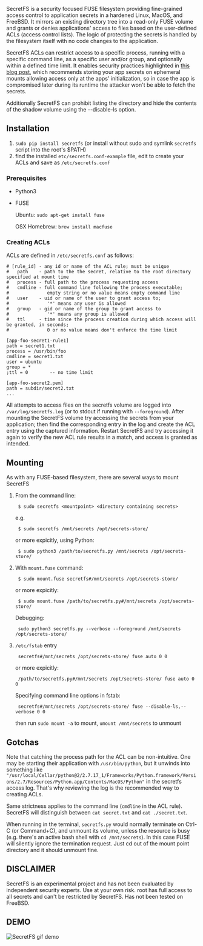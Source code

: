 
SecretFS is a security focused FUSE filesystem providing fine-grained access control to application secrets in a hardened Linux, MacOS, and FreeBSD. It mirrors an existing directory tree into a read-only FUSE volume and grants or denies applications' access to files based on the user-defined ACLs (access control lists). The logic of protecting the secrets is handled by the filesystem itself with no code changes to the application.

SecretFS ACLs can restrict access to a specific process, running with a specific command line, as a specific user and/or group, and optionally within a defined time limit. It enables security practices highlighted in [this blog post](http://https://blog.forcesunseen.com/stop-storing-secrets-in-environment-variables "this blog post"), which recommends storing your app secrets on ephemeral mounts allowing access only at the apps' initialization, so in case the app is compromised later during its runtime the attacker won't be able to fetch the secrets.

Additionally SecretFS can prohibit listing the directory and hide the contents of the shadow volume using the --disable-ls option.


Installation
------------

1. `sudo pip install secretfs` (or install without sudo and symlink `secretfs` script into the root's $PATH)
2. find the installed `etc/secretfs.conf-example` file, edit to create your ACLs and save as `/etc/secretfs.conf`

### Prerequisites

- Python3
- FUSE

    Ubuntu: `sudo apt-get install fuse`

    OSX Homebrew: `brew install macfuse`


### Creating ACLs

ACLs are defined in `/etc/secretfs.conf` as follows:

```
# [rule_id] - any id or name of the ACL rule; must be unique
#   path    - path to the the secret, relative to the root directory specified at mount time
#   process - full path to the process requesting access
#   cmdline - full command line following the process executable;
#              empty string or no value means empty command line
#   user    - uid or name of the user to grant access to;
#              '*' means any user is allowed
#   group   - gid or name of the group to grant access to
#              '*' means any group is allowed
#   ttl     - time since the process creation during which access will be granted, in seconds;
#              0 or no value means don't enforce the time limit

[app-foo-secret1-rule1]
path = secret1.txt
process = /usr/bin/foo
cmdline = secret1.txt
user = ubuntu
group = *
;ttl = 0        -- no time limit

[app-foo-secret2.pem]
path = subdir/secret2.txt
...

```

All attempts to access files on the secretfs volume are logged into `/var/log/secretfs.log` (or to stdout if running with `--foreground`).
After mounting the SecretFS volume try accessing the secrets from your application; then find the corresponding entry in the log and create the ACL entry using the captured information. Restart SecretFS and try accessing it again to verify the new ACL rule results in a match, and access is granted as intended.


Mounting
--------

As with any FUSE-based filesystem, there are several ways to mount SecretFS

1. From the command line:

        $ sudo secretfs <mountpoint> <directory containing secrets>
    e.g.

        $ sudo secretfs /mnt/secrets /opt/secrets-store/

   or more expicitly, using Python:

        $ sudo python3 /path/to/secretfs.py /mnt/secrets /opt/secrets-store/

2. With `mount.fuse` command:

        $ sudo mount.fuse secretfs#/mnt/secrets /opt/secrets-store/

   or more expicitly:

        $ sudo mount.fuse /path/to/secretfs.py#/mnt/secrets /opt/secrets-store/

   Debugging:

        sudo python3 secretfs.py --verbose --foreground /mnt/secrets /opt/secrets-store/

3. `/etc/fstab` entry

        secretfs#/mnt/secrets /opt/secrets-store/ fuse auto 0 0

   or more expicitly:

        /path/to/secretfs.py#/mnt/secrets /opt/secrets-store/ fuse auto 0 0

   Specifying command line options in fstab:

        secretfs#/mnt/secrets /opt/secrets-store/ fuse --disable-ls,--verbose 0 0

   then run `sudo mount -a` to mount, `umount /mnt/secrets` to unmount


Gotchas
-------

Note that catching the process path for the ACL can be non-intuitive. One may be starting their application with `/usr/bin/python`, but it unwinds into something like `"/usr/local/Cellar/python@2/2.7.17_1/Frameworks/Python.framework/Versions/2.7/Resources/Python.app/Contents/MacOS/Python"` in the secretfs access log. That's why reviewing the log is the recommended way to creating ACLs.

Same strictness applies to the command line (`cmdline` in the ACL rule). SecretFS will distinguish between `cat secret.txt` and `cat ./secret.txt`.

When running in the terminal, `secretfs.py` would normally terminate on Ctrl-C (or Command+C), and unmount its volume, unless the resource is busy (e.g. there's an active bash shell with `cd /mnt/secrets`). In this case FUSE will silently ignore the termination request. Just cd out of the mount point directory and it should unmount fine.


DISCLAIMER
----------

SecretFS is an experimental project and has not been evaluated by independent security experts. Use at your own risk.
root has full access to all secrets and can't be restricted by SecretFS. Has not been tested on FreeBSD.


DEMO
----
![SecretFS gif demo](demo/ascii-demo.gif)

